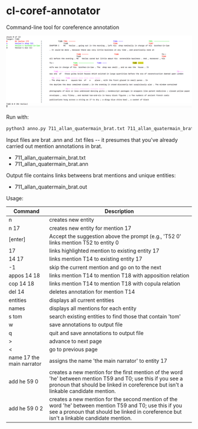 # cl-coref-annotator
Command-line tool for coreference annotation

<img src='cl-image.png'/>

Run with:

```sh
python3 anno.py 711_allan_quatermain_brat.txt 711_allan_quatermain_brat.ann 711_allan_quatermain_brat.out
```

Input files are brat .ann and .txt files -- it presumes that you've already carried out mention annotations in brat.

* 711\_allan\_quatermain_brat.txt
* 711\_allan\_quatermain_brat.ann

Output file contains links betweens brat mentions and unique entities:

* 711\_allan\_quatermain\_brat.out

Usage:

|Command|Description|
|---|---|
|n|creates new entity|
|n 17|creates new entity for mention 17|
|[enter]|Accept the suggestion above the prompt (e.g., 'T52 0' links mention T52 to entity 0|
|17|links highlighted mention to existing entity 17|
|14 17|links mention T14 to existing entity 17|
|-1|skip the current mention and go on to the next|
|appos 14 18|links mention T14 to mention T18 with apposition relation|
|cop 14 18|links mention T14 to mention T18 with copula relation|
|del 14|deletes annotation for mention T14|
|entities|displays all current entities|
|names|displays all mentions for each entity|
|s tom|search existing entities to find those that contain 'tom'|
|w|save annotations to output file|
|q|quit and save annotations to output file|
|>|advance to next page|
|<|go to previous page|
|name 17 the main narrator|assigns the name 'the main narrator' to entity 17|
|add he 59 0|creates a new mention for the first mention of the word 'he' between mention T59 and T0; use this if you see a pronoun that should be linked in coreference but isn't a linkable candidate mention.|
|add he 59 0 2|creates a new mention for the second mention of the word 'he' between mention T59 and T0; use this if you see a pronoun that should be linked in coreference but isn't a linkable candidate mention.|
